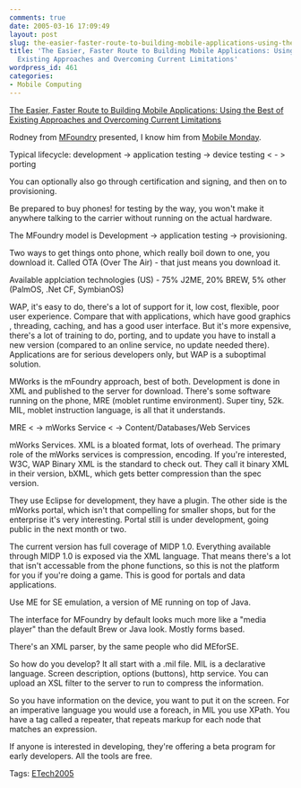 ```yaml
---
comments: true
date: 2005-03-16 17:09:49
layout: post
slug: the-easier-faster-route-to-building-mobile-applications-using-the-best-of-existing-approaches-and-overcoming-current-limitations
title: 'The Easier, Faster Route to Building Mobile Applications: Using the Best of
  Existing Approaches and Overcoming Current Limitations'
wordpress_id: 461
categories:
- Mobile Computing
---
```


[The Easier, Faster Route to Building Mobile Applications: Using the Best of Existing Approaches and Overcoming Current Limitations](http://conferences.oreillynet.com/cs/et2005/view/e_sess/6484)

Rodney from [MFoundry](http://www.mfoundry.com/) presented, I know him from [Mobile Monday](http://www.mobilemonday.com).

Typical lifecycle: development -> application testing -> device testing < - > porting

You can optionally also go through certification and signing, and then on to provisioning.

Be prepared to buy phones! for testing by the way, you won't make it anywhere talking to the carrier without running on the actual hardware.

The MFoundry model is Development -> application testing -> provisioning.

Two ways to get things onto phone, which really boil down to one, you download it.  Called OTA (Over The Air) - that just means you download it.

Available applciation technologies (US) - 75% J2ME, 20% BREW, 5% other (PalmOS, .Net CF, SymbianOS)

WAP, it's easy to do, there's a lot of support for it, low cost, flexible, poor user experience. Compare that with applications, which have good graphics , threading, caching, and has a good user interface.  But it's more expensive, there's a lot of training to do, porting, and to update you have to install a new version (compared to an online service, no update needed there).  Applications are for serious developers only, but WAP is a suboptimal solution.

MWorks is the mFoundry approach, best of both.  Development is done in XML and published to the server for download. There's some software running on the phone, MRE (moblet runtime environment). Super tiny, 52k. MIL, moblet instruction language, is all that it understands. 

MRE < -> mWorks Service < -> Content/Databases/Web Services

mWorks Services.  XML is a bloated format, lots of overhead. The primary role of the mWorks services is compression, encoding. If you're interested, W3C, WAP Binary XML is the standard to check out. They call it binary XML in their version, bXML, which gets better compression than the spec version.

They use Eclipse for development, they have a plugin. The other side is the mWorks portal, which isn't that compelling for smaller shops, but for the enterprise it's very interesting.  Portal still is under development, going public in the next month or two.

The current version has full coverage of MIDP 1.0. Everything available through MIDP 1.0 is exposed via the XML language. That means there's a lot that isn't accessable from the phone functions, so this is not the platform for you if you're doing a game. This is good for portals and data applications.

Use ME for SE emulation, a version of ME running on top of Java.

The interface for MFoundry by default looks much more like a "media player" than the default Brew or Java look.  Mostly forms based.

There's an XML parser, by the same people who did MEforSE.

So how do you develop?  It all start with a .mil file.  MIL is a declarative language. Screen description, options (buttons), http service. You can upload an XSL filter to the server to run to compress the information.

So you have information on the device, you want to put it on the screen.  For an imperative language you would use a foreach, in MIL you use XPath. You have a tag called a repeater, that repeats markup for each node that matches an expression.

If anyone is interested in developing, they're offering a beta program for early developers.  All the tools are free.

Tags: [ETech2005](http://www.bitsplitter.net/tag.php/etech2005)
